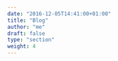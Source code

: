 ```yaml
---
date: "2016-12-05T14:41:00+01:00"
title: "Blog"
author: "me"
draft: false
type: "section"
weight: 4
---
```


